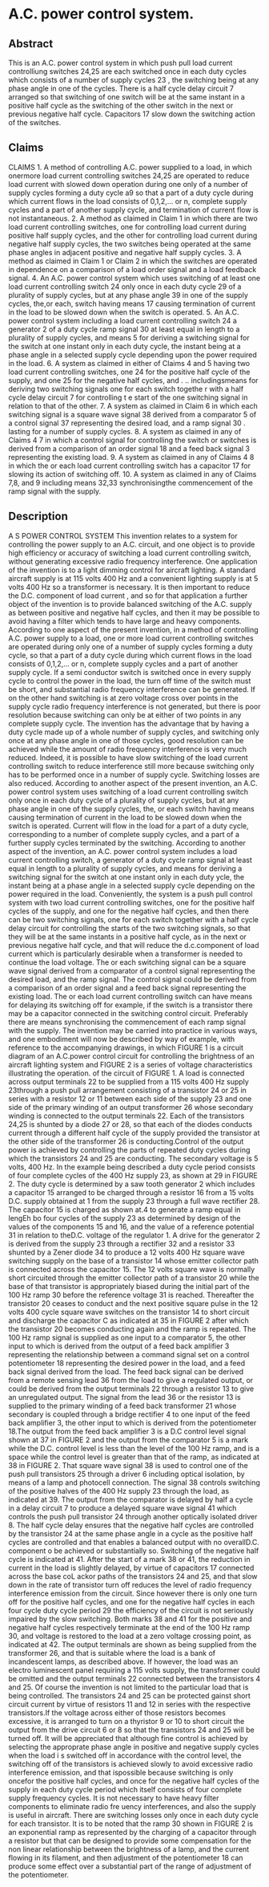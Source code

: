 # A.C. power control system.

## Abstract
This is an A.C. power control system in which push pull load current controlliung switches 24,25 are each switched once in each duty cycles which consists of a number of supply cycles 23 , the switching being at any phase angle in one of the cycles. There is a half cycle delay circuit 7 arranged so that switching of one switch will be at the same instant in a positive half cycle as the switching of the other switch in the next or previous negative half cycle. Capacitors 17 slow down the switching action of the switches.

## Claims
CLAIMS 1. A method of controlling A.C. power supplied to a load, in which onermore load current controlling switches 24,25 are operated to reduce load current with slowed down operation during one only of a number of supply cycles forming a duty cycle a9 so that a part of a duty cycle during which current flows in the load consists of 0,1,2,... or n, complete supply cycles and a part of another supply cycle, and termination of current flow is not instantaneous. 2. A method as claimed in Claim 1 in which there are two load current controlling switches, one for controlling load current during positive half supply cycles, and the other for controlling load current during negative half supply cycles, the two switches being operated at the same phase angles in adjacent positive and negative half supply cycles. 3. A method as claimed in Claim 1 or Claim 2 in which the switches are operated in dependence on a comparison of a load order signal and a load feedback signal. 4. An A.C. power control system which uses switching of at least one load current controlling switch 24 only once in each duty cycle 29 of a plurality of supply cycles, but at any phase angle 39 in one of the supply cycles, the,or each, switch having means 17 causing termination of current in the load to be slowed down when the switch is operated. 5. An A.C. power control system including a load current controlling switch 24 a generator 2 of a duty cycle ramp signal 30 at least equal in length to a plurality of supply cycles, and means 5 for deriving a switching signal for the switch at one instant only in each duty cycle, the instant being at a phase angle in a selected supply cycle depending upon the power required in the load. 6. A system as claimed in either of Claims 4 and 5 having two load current controlling switches, one 24 for the positive half cycle of the supply, and one 25 for the negative half cycles, and . .. includingsmeans for deriving two switching signals one for each switch togethe r with a half cycle delay circuit 7 for controlling t e start of the one switching signal in relation to that of the other. 7. A system as claimed in Claim 6 in which each switching signal is a square wave signal 38 derived from a comparator 5 of a control signal 37 representing the desired load, and a ramp signal 30 . lasting for a number of supply cycles. 8. A system as claimed in any of Claims 4 7 in which a control signal for controlling the switch or switches is derived from a comparison of an order signal 18 and a feed back signal 3 representing the existing load. 9. A system as claimed in any of Claims 4 8 in which the or each load current controlling switch has a capacitor 17 for slowing its action of switching off. 10. A system as claimed in any of Claims 7,8, and 9 including means 32,33 synchronisingthe commencement of the ramp signal with the supply.

## Description
A S POWER CONTROL SYSTEM This invention relates to a system for controlling the power supply to an A.C. circuit, and one object is to provide high efficiency or accuracy of switching a load current controlling switch, without generating excessive radio frequency interference. One application of the invention is to a light dimming control for aircraft lighting. A standard aircraft supply is at 115 volts 400 Hz and a convenient lighting supply is at 5 volts 400 Hz so a transformer is necessary. It is then important to reduce the D.C. component of load current , and so for that application a further object of the invention is to provide balanced switching of the A.C. supply as between positive and negative half cycles, and then it may be possible to avoid having a filter which tends to have large and heavy components. According to one aspect of the present invention, in a method of controlling A.C. power supply to a load, one or more load current controlling switches are operated during only one of a number of supply cycles forming a duty cycle, so that a part of a duty cycle during which current flows in the load consists of 0,1,2,... or n, complete supply cycles and a part of another supply cycle. If a semi conductor switch is switched once in every supply cycle to control the power in the load, the turn off time of the switch must be short, and substantial radio frequency interference can be generated. If on the other hand switching is at zero voltage cross over points in the supply cycle radio frequency interference is not generated, but there is poor resolution because switching can only be at either of two points in any complete supply cycle. The invention has the advantage that by having a duty cycle made up of a whole number of supply cycles, and switching only once at any phase angle in one of those cycles, good resolution can be achieved while the amount of radio frequency interference is very much reduced. Indeed, it is possible to have slow switching of the load current controlling switch to reduce interference still more because switching only has to be performed once in a number of supply cycle. Switching losses are also reduced. According to another aspect of the present invention, an A.C. power control system uses switching of a load current controlling switch only once in each duty cycle of a plurality of supply cycles, but at any phase angle in one of the supply cycles, the, or each switch having means causing termination of current in the load to be slowed down when the switch is operated. Current will flow in the load for a part of a duty cycle, corresponding to a number of complete supply cycles, and a part of a further supply cycles terminated by the switching. According to another aspect of the invention, an A.C. power control system includes a load current controlling switch, a generator of a duty cycle ramp signal at least equal in length to a plurality of supply cycles, and means for deriving a switching signal for the switch at one instant only in each duty ycle, the instant being at a phase angle in a selected supply cycle depending on the power required in the load. Conveniently, the system is a push pull control system with two load current controlling switches, one for the positive half cycles of the supply, and one for the negative half cycles, and then there can be two switching signals, one for each switch together with a half cycle delay circuit for controlling the starts of the two switching signals, so that they will be at the same instants in a positive half cycle, as in the next or previous negative half cycle, and that will reduce the d.c.component of load current which is particularly desirable when a transformer is needed to continue the load voltage. The or each switching signal can be a square wave signal derived from a comparator of a control signal representing the desired load, and the ramp signal. The control signal could be derived from a comparison of an order signal and a feed back signal representing the existing load. The or each load current controlling switch can have means for delaying its switching off for example, if the switch is a transistor there may be a capacitor connected in the switching control circuit. Preferably there are means synchronising the commencement of each ramp signal with the supply. The invention may be carried into practice in various ways, and one embodiment will now be described by way of example, with reference to the accompanying drawings, in which FIGURE 1 is a circuit diagram of an A.C.power control circuit for controlling the brightness of an aircraft lighting system and FIGURE 2 is a series of voltage characteristics illustrating the operation. of the circuit of FIGURE 1. A load is connected across output terminals 22 to be supplied from a 115 volts 400 Hz supply 23through a push pull arrangement consisting of a transistor 24 or 25 in series with a resistor 12 or 11 between each side of the supply 23 and one side of the primary winding of an output transformer 26 whose secondary winding is connected to the output terminals 22. Each of the transistors 24,25 is shunted by a diode 27 or 28, so that each of the diodes conducts current through a different half cycle of the supply provided the transistor at the other side of the transformer 26 is conducting.Control of the output power is achieved by controlling the parts of repeated duty cycles during which the transistors 24 and 25 are conducting. The secondary voltage is 5 volts, 400 Hz. In the example being described a duty cycle period consists of four complete cycles of the 400 Hz supply 23, as shown at 29 in FIGURE 2. The duty cycle is determined by a saw tooth generator 2 which includes a capacitor 15 arranged to be charged through a resistor 16 from a 15 volts D.C. supply obtained at 1 from the supply 23 through a full wave rectifier 28. The capacitor 15 is charged as shown at.4 to generate a ramp equal in lengEh bo four cycles of the supply 23 as determined by design of the values of the components 15 and 16, and the value of a reference potential 31 in relation to theD.C. voltage of the regulator 1. A drive for the generator 2 is derived from the supply 23 through a rectifier 32 and a resistor 33 shunted by a Zener diode 34 to produce a 12 volts 400 Hz square wave switching supply on the base of a transistor 14 whose emitter collector path is connected across the capacitor 15. The 12 volts square wave is normally short circuited through the emitter collector path of a transistor 20 while the base of that transistor is appropriately biased during the initial part of the 100 Hz ramp 30 before the reference voltage 31 is reached. Thereafter the transistor 20 ceases to conduct and the next positive square pulse in the 12 volts 400 cycle square wave switches on the transistor 14 to short circuit and discharge the capacitor C as indicated at 35 in FIGURE 2 after which the transistor 20 becomes conducting again and the ramp is repeated. The 100 Hz ramp signal is supplied as one input to a comparator 5, the other input to which is derived from the output of a feed back amplifier 3 representing the relationship between a command signal set on a control potentiometer 18 representing the desired power in the load, and a feed back signal derived from the load. The feed back signal can be derived from a remote sensing lead 36 from the load to give a regulated output, or could be derived from the output terminals 22 through a resistor 13 to give an unregulated output. The signal from the lead 36 or the resistor 13 is supplied to the primary winding of a feed back transformer 21 whose secondary is coupled through a bridge rectifier 4 to one input of the feed back amplifier 3, the other input to which is derived from the potentiometer 18.The output from the feed back amplifier 3 is a D.C control level signal shown at 37 in FIGURE 2 and the output from the comparator 5 is a mark while the D.C. control level is less than the level of the 100 Hz ramp, and is a space while the control level is greater than that of the ramp, as indicated at 38 in FIGURE 2. That square wave signal 38 is used to control one of the push pull transistors 25 through a driver 6 including optical isolation, by means of a lamp and photocell connection. The signal 38 controls switching of the positive halves of the 400 Hz supply 23 through the load, as indicated at 39. The output from the comparator is delayed by half a cycle in a delay circuit 7 to produce a delayed square wave signal 41 which controls the push pull transistor 24 through another optically isolated driver 8. The half cycle delay ensures that the negative half cycles are controlled by the transistor 24 at the same phase angle in a cycle as the positive half cycles are controlled and that enables a balanced output with no overallD.C. component o be achieved or substantially so. Switching of the negative half cycle is indicated at 41. After the start of a mark 38 or 41, the reduction in current in the load is slightly delayed, by virtue of capacitors 17 connected across the base coL ackor paths of the transistors 24 and 25, and that slow down in the rate of transistor turn off reduces the level of radio frequency interference emission from the circuit. Since however there is only one turn off for the positive half cycles, and one for the negative half cycles in each four cycle duty cycle period 29 the efficiency of the circuit is not seriously impaired by the slow switching. Both marks 38 and 41 for the positive and negative half cycles respectively terminate at the end of the 100 Hz ramp 30, and voltage is restored to the load at a zero voltage crossing point, as indicated at 42. The output terminals are shown as being supplied from the transformer 26, and that is suitable where the load is a bank of incandescent lamps, as described above. If however, the load was an electro luminescent panel requiring a 115 volts supply, the transformer could be omitted and the output terminals 22 connected between the transistors 4 and 25. Of course the invention is not limited to the particular load that is being controlled. The transistors 24 and 25 can be protected gainst short circuit current by virtue of resistors 11 and 12 in series with the respective transistors.If the voltage across either of those resistors becomes excessive, it is arranged to turn on a thyristor 9 or 10 to short circuit the output from the drive circuit 6 or 8 so that the transistors 24 and 25 will be turned off. It will be appreciated that although fine control is achieved by selecting the approprate phase angle in positive and negative supply cycles when the load i s switched off in accordance with the control level, the switching off of the transistors is achieved slowly to avoid excessive radio interference emission, and that ispossible because switching is only oncefor the positive half cycles, and once for the negative half cycles of the supply in each duty cycle period which itself consists of four complete supply frequency cycles. It is not necessary to have heavy filter components to eliminate radio fre uency interferences, and also the supply is useful in aircraft. There are switching losses only once in each duty cycle for each transistor. It is to be noted that the ramp 30 shown in FIGURE 2 is an exponential ramp as represented by the charging of a capacitor through a resistor but that can be designed to provide some compensation for the non linear relationship between the brightness of a lamp, and the current flowing in its filament, and then adjustment of the potentiometer 18 can produce some effect over a substantial part of the range of adjustment of the potentiometer.